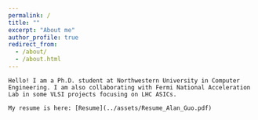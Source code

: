 ```yaml
---
permalink: /
title: ""
excerpt: "About me"
author_profile: true
redirect_from: 
  - /about/
  - /about.html
---
```


    Hello! I am a Ph.D. student at Northwestern University in Computer Engineering. I am also collaborating with Fermi National Acceleration Lab in some VLSI projects focusing on LHC ASICs.
  
    My resume is here: [Resume](../assets/Resume_Alan_Guo.pdf)
